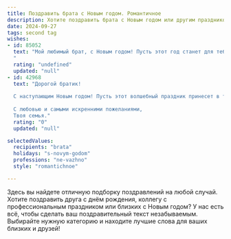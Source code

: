 ```yaml
---
title: Поздравить брата с Новым годом. Романтичное
description: Хотите поздравить брата с Новым годом или другим праздником? Наш ИИ создаст незабываемое поздравление, а вы обязательно выделитесь среди других.  
date: 2024-09-27
tags: second tag
wishes:
- id: 85052
  text: "Мой любимый брат, с Новым годом! Пусть этот год станет для тебя сказкой, полной волшебства и любви.  Пусть все твои мечты исполнятся, как в самых прекрасных рождественских историях. Я желаю тебе океана счастья, моря нежности и безбрежного света в душе.  Пусть рядом всегда будут люди, которые тебя любят и ценят, а  звёзды на небе будут светить тебе только самыми яркими лучами.  Крепко обнимаю тебя и с нетерпением жду встречи!
  "
  rating: "undefined"
  updated: "null"
- id: 42968
  text: "Дорогой братик!
  
  С наступающим Новым годом! Пусть этот волшебный праздник принесет в твою жизнь много ярких мгновений, радости и счастья. Желаю, чтобы каждый день нового года был наполнен светом, теплом и уютом. Пусть мечты сбываются, а надежды окрыляют. Ты — невероятный, и я верю, что впереди у тебя ждут самые прекрасные сюрпризы.
  
  С любовью и самыми искренними пожеланиями,
  Твоя семья."
  rating: "0"
  updated: "null"

selectedValues:
  recipients: "brata"
  holidays: "s-novym-godom"
  professions: "ne-vazhno"
  style: "romantichnoe"

---
```


Здесь вы найдете отличную подборку поздравлений на любой случай. 
Хотите поздравить друга с днём рождения, коллегу с профессиональным праздником или близких с Новым годом? У нас есть всё, чтобы сделать ваш поздравительный текст незабываемым. Выбирайте нужную категорию и находите лучшие слова для ваших близких и друзей!
